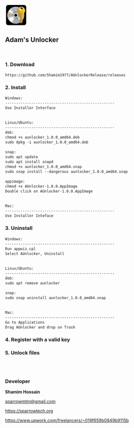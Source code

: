 <img src="appicon.png" alt="Adam's Unlocker" width="72">

## Adam's Unlocker

<br>



### 1. Download

```
https://github.com/Shamim1977/AUnlockerRelease/releases

```


### 2. Install

```
Windows:
--------------------------------------------------
Use Installer Interface


Linux/Ubuntu:
--------------------------------------------------
deb:
chmod +x aunlocker_1.0.0_amd64.deb
sudo dpkg -i aunlocker_1.0.0_amd64.deb

snap:
sudo apt update
sudo apt install snapd
chmod +x aunlocker_1.0.0_amd64.snap
sudo snap install --dangerous aunlocker_1.0.0_amd64.snap

appimage:
chmod +x AUnlocker-1.0.0.AppImage
Double click on AUnlocker-1.0.0.AppImage


Mac:
--------------------------------------------------
Use Installer Inteface
```

### 3. Uninstall

```
Windows: 
--------------------------------------------------
Run appwiz.cpl
Select AUnlocker, Uninstall


Linux/Ubuntu:
--------------------------------------------------
deb:
sudo apt remove aunlocker

snap:
sudo snap uninstall aunlocker_1.0.0_amd64.snap


Mac:
--------------------------------------------------
Go to Applications
Drag AUnlocker and drop on Trash
```


### 4. Register with a valid key


### 5. Unlock files



<br>
<br>


### Developer

<strong>Shamim Hossain</strong>

<sparrowmtm@gmail.com>

<https://sparrowtech.org>

<https://www.upwork.com/freelancers/~019f659b0849b9115b>